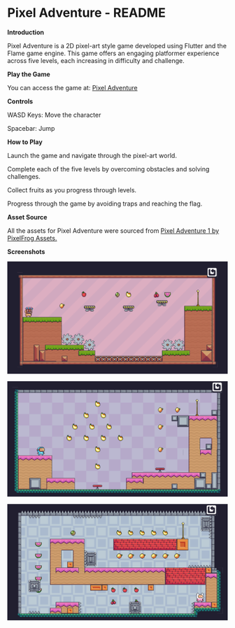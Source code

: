 # Pixel Adventure - README

**Introduction**

Pixel Adventure is a 2D pixel-art style game developed using Flutter and the Flame game engine. This game offers an engaging platformer experience across five levels, each increasing in difficulty and challenge.

**Play the Game**

You can access the game at: [Pixel Adventure](https://crisis-arg.github.io/crisis-arg/)

**Controls**

WASD Keys: Move the character

Spacebar: Jump

**How to Play**

Launch the game and navigate through the pixel-art world.

Complete each of the five levels by overcoming obstacles and solving challenges.

Collect fruits as you progress through levels.

Progress through the game by avoiding traps and reaching the flag.

**Asset Source**

All the assets for Pixel Adventure were sourced from [Pixel Adventure 1 by PixelFrog Assets.](https://pixelfrog-assets.itch.io/pixel-adventure-1)

**Screenshots**

![](ss/Screenshot%202025-02-17%20234036.png)

![](ss/Screenshot%202025-02-17%20234110.png)

![](ss/Screenshot%202025-02-17%20234206.png)






